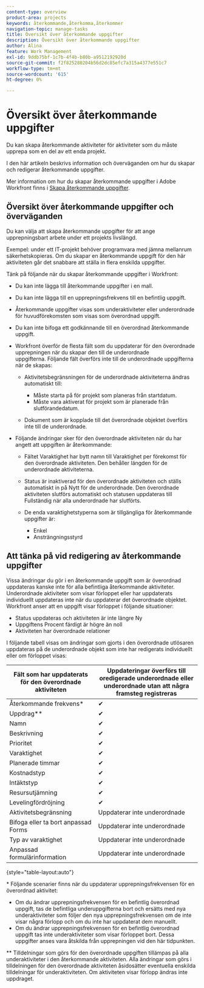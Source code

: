 ```yaml
---
content-type: overview
product-area: projects
keywords: återkommande,återkomma,återkommer
navigation-topic: manage-tasks
title: Översikt över återkommande uppgifter
description: Översikt över återkommande uppgifter
author: Alina
feature: Work Management
exl-id: 9ddb75bf-1c7b-4f4b-b80b-a9512192920d
source-git-commit: f2f825280204b56d2dc85efc7a315a4377e551c7
workflow-type: tm+mt
source-wordcount: '615'
ht-degree: 0%

---
```


# Översikt över återkommande uppgifter

<!--
<div data-mc-conditions="QuicksilverOrClassic.Draft mode">
<p>(NOTE: DO NOT DO NOT EDIT OR CHANGE!!! linked to the NWE UI, this is not linked to classic - direct links:</p>
<p>https://one.workfront.com/s/csh?context=2288&pubname=workfront-classic</p>
<p>https://one.workfront.com/s/csh?context=2288&pubname=the-new-workfront-experience >> this)</p>
</div>
-->

Du kan skapa återkommande aktiviteter för aktiviteter som du måste upprepa som en del av ett enda projekt.

I den här artikeln beskrivs information och överväganden om hur du skapar och redigerar återkommande uppgifter.

Mer information om hur du skapar återkommande uppgifter i Adobe Workfront finns i [Skapa återkommande uppgifter](../../../manage-work/tasks/create-tasks/create-recurring-tasks.md).

## Översikt över återkommande uppgifter och överväganden

Du kan välja att skapa återkommande uppgifter för att ange upprepningsbart arbete under ett projekts livslängd.

Exempel: under ett IT-projekt behöver programvara med jämna mellanrum säkerhetskopieras. Om du skapar en återkommande uppgift för den här aktiviteten går det snabbare att ställa in flera enskilda uppgifter.

Tänk på följande när du skapar återkommande uppgifter i Workfront:

* Du kan inte lägga till återkommande uppgifter i en mall.
* Du kan inte lägga till en upprepningsfrekvens till en befintlig uppgift.
* Återkommande uppgifter visas som underaktiviteter eller underordnade för huvudförekomsten som visas som överordnad uppgift.
* Du kan inte bifoga ett godkännande till en överordnad återkommande uppgift.
* Workfront överför de flesta fält som du uppdaterar för den överordnade upprepningen när du skapar den till de underordnade uppgifterna. Följande fält överförs inte till de underordnade uppgifterna när de skapas:

   * Aktivitetsbegränsningen för de underordnade aktiviteterna ändras automatiskt till:

      * Måste starta på för projekt som planeras från startdatum.
      * Måste vara aktiverat för projekt som är planerade från slutförandedatum.
   * Dokument som är kopplade till det överordnade objektet överförs inte till de underordnade.


* Följande ändringar sker för den överordnade aktiviteten när du har angett att uppgiften är återkommande:

   * Fältet Varaktighet har bytt namn till Varaktighet per förekomst för den överordnade aktiviteten. Den behåller längden för de underordnade aktiviteterna.
   * Status är inaktiverad för den överordnade aktiviteten och ställs automatiskt in på Nytt för de underordnade. Den överordnade aktiviteten slutförs automatiskt och statusen uppdateras till Fullständig när alla underordnade har slutförts.
   * De enda varaktighetstyperna som är tillgängliga för återkommande uppgifter är:

      * Enkel
      * Ansträngningsstyrd

## Att tänka på vid redigering av återkommande uppgifter

Vissa ändringar du gör i en återkommande uppgift som är överordnad uppdateras kanske inte för alla befintliga återkommande aktiviteter. Underordnade aktiviteter som visar förloppet eller har uppdaterats individuellt uppdateras inte när du uppdaterar det överordnade objektet. Workfront anser att en uppgift visar förloppet i följande situationer:

* Status uppdateras och aktiviteten är inte längre Ny
* Uppgiftens Procent färdigt är högre än noll
* Aktiviteten har överordnade relationer

I följande tabell visas om ändringar som gjorts i den överordnade utlösaren uppdateras på de underordnade objekt som inte har redigerats individuellt eller om förloppet visas:

| Fält som har uppdaterats för den överordnade aktiviteten | Uppdateringar överförs till oredigerade underordnade eller underordnade utan att några framsteg registreras |
|---|---|
| Återkommande frekvens* | ✔ |
| Uppdrag&#42;&#42; | ✔ |
| Namn | ✔ |
| Beskrivning | ✔ |
| Prioritet | ✔ |
| Varaktighet | ✔ |
| Planerade timmar | ✔ |
| Kostnadstyp | ✔ |
| Intäktstyp | ✔ |
| Resursutjämning | ✔ |
| Levelingfördröjning | ✔ |
| Aktivitetsbegränsning | Uppdaterar inte underordnade |
| Bifoga eller ta bort anpassad Forms | Uppdaterar inte underordnade |
| Typ av varaktighet | Uppdaterar inte underordnade |
| Anpassad formulärinformation | Uppdaterar inte underordnade |

{style=&quot;table-layout:auto&quot;}

&#42; Följande scenarier finns när du uppdaterar upprepningsfrekvensen för en överordnad aktivitet:

* Om du ändrar upprepningsfrekvensen för en befintlig överordnad uppgift, tas de befintliga underuppgifterna bort och ersätts med nya underaktiviteter som följer den nya upprepningsfrekvensen om de inte visar några förlopp och om du inte har uppdaterat dem manuellt.
* Om du ändrar upprepningsfrekvensen för en befintlig överordnad uppgift tas inte underaktiviteter som visar förloppet bort. Dessa uppgifter anses vara åtskilda från upprepningen vid den här tidpunkten.

&#42;&#42; Tilldelningar som görs för den överordnade uppgiften tillämpas på alla underaktiviteter i den återkommande aktiviteten. Alla ändringar som görs i tilldelningen för den överordnade aktiviteten åsidosätter eventuella enskilda tilldelningar för underaktiviteten. Om aktiviteten visar förlopp ändras inte uppdraget.

 
